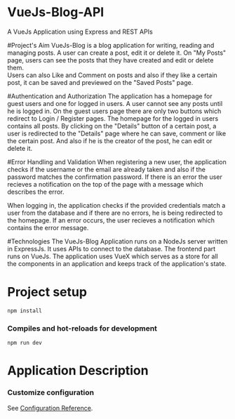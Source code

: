 # VueJs-Blog-API
A VueJs Application using Express and REST APIs

#Project's Aim
VueJs-Blog is a blog application for writing, reading and managing posts. A user can create a post, edit it or delete it. 
On "My Posts" page, users can see the posts that they have created and edit or delete them.  
Users can also Like and Comment on posts and also if they like a certain post, it can be saved and previewed on the "Saved Posts" page.

#Authentication and Authorization
The application has a homepage for guest users and one for logged in users. 
A user cannot see any posts until he is logged in. On the guest users page there are only two buttons which redirect to Login / Register pages.
The homepage for the logged in users contains all posts. By clicking on the "Details" button of a certain post, a user is redirected to the "Details" page where 
he can save, comment or like the certain post. And also if he is the creator of the post, he can edit or delete it.

#Error Handling and Validation
When registering a new user, the application checks if the username or the email are already taken and also if the password matches the confirmation password.
If there is an error the user recieves a notification on the top of the page with a message which describes the error.

When logging in, the application checks if the provided credentials match a user from the database and if there are no errors, he is being redirected to the homepage.
If an error occurs, the user recieves a notification which contains the error message.

#Technologies
The VueJs-Blog Application runs on a NodeJs server written in ExpressJs. It uses APIs to connect to the database. 
The frontend part runs on VueJs. The application uses VueX which serves as a store for all the components in an application and keeps track of the application's state.


# Project setup
```
npm install
```

### Compiles and hot-reloads for development
```
npm run dev
```


# Application Description





### Customize configuration
See [Configuration Reference](https://cli.vuejs.org/config/).
